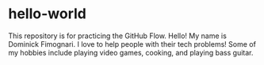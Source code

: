 # hello-world
This repository is for practicing the GitHub Flow.
Hello! My name is Dominick Fimognari. I love to help people with their tech problems! Some of my hobbies include playing video games, cooking, and playing bass guitar.
